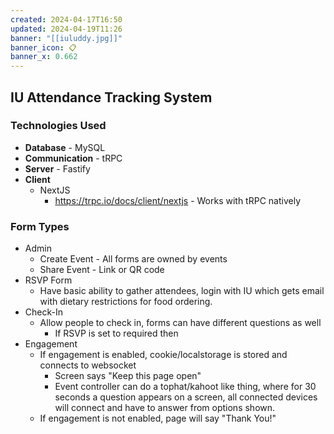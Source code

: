 ```yaml
---
created: 2024-04-17T16:50
updated: 2024-04-19T11:26
banner: "[[iuluddy.jpg]]"
banner_icon: 📋
banner_x: 0.662
---
```

## IU Attendance Tracking System
### Technologies Used
- **Database** - MySQL
- **Communication** - tRPC
- **Server** - Fastify
- **Client**
	- NextJS
		- https://trpc.io/docs/client/nextjs - Works with tRPC natively
### Form Types
- Admin
	- Create Event - All forms are owned by events
	- Share Event - Link or QR code
- RSVP Form
	- Have basic ability to gather attendees, login with IU which gets email with dietary restrictions for food ordering.
- Check-In
	- Allow people to check in, forms can have different questions as well
		- If RSVP is set to required then 
- Engagement
	- If engagement is enabled, cookie/localstorage is stored and connects to websocket
		- Screen says "Keep this page open"
		- Event controller can do a tophat/kahoot like thing, where for 30 seconds a question appears on a screen, all connected devices will connect and have to answer from options shown.
	- If engagement is not enabled, page will say "Thank You!"
